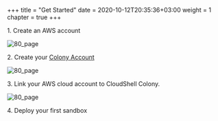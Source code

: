 +++
title = "Get Started"
date = 2020-10-12T20:35:36+03:00
weight = 1
chapter = true
+++

1\. Create an AWS account

![80_page](/images/intro/aws_logo.png)

2\. Create your [Colony Account](https://app.cloudshellcolony.com/sign_up)

![80_page](/images/intro/colony_logo.png)

3\. Link your AWS cloud account to CloudShell Colony.

![80_page](/images/intro/aws_logo.png)

4\. Deploy your first sandbox